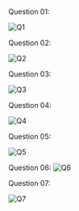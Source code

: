 Question 01:

![Q1](https://github.com/user-attachments/assets/f5deb31b-74c0-4854-a1e2-1698a46b5c99)

Question 02:

![Q2](https://github.com/user-attachments/assets/3e0e32cf-b04f-49c9-aef8-f56c27a1ab5d)

Question 03:

![Q3](https://github.com/user-attachments/assets/8cbc6ac1-1133-4bc4-adc8-750f9e08cc87)

Question 04:

![Q4](https://github.com/user-attachments/assets/d2a7060a-0eac-405c-b6e7-f22c54c1135e)

Question 05:

![Q5](https://github.com/user-attachments/assets/916f26f5-6f05-44cd-a603-1d012e2e6df5)


Question 06:
![Q6](https://github.com/user-attachments/assets/3bac0719-1e05-4ee3-81df-7162df1134b5)

Question 07:

![Q7](https://github.com/user-attachments/assets/a3cc3f73-8e8e-43e5-9ff4-b1abe9c7d73d)

